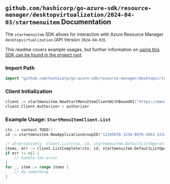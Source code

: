
## `github.com/hashicorp/go-azure-sdk/resource-manager/desktopvirtualization/2024-04-03/startmenuitem` Documentation

The `startmenuitem` SDK allows for interaction with Azure Resource Manager `desktopvirtualization` (API Version `2024-04-03`).

This readme covers example usages, but further information on [using this SDK can be found in the project root](https://github.com/hashicorp/go-azure-sdk/tree/main/docs).

### Import Path

```go
import "github.com/hashicorp/go-azure-sdk/resource-manager/desktopvirtualization/2024-04-03/startmenuitem"
```


### Client Initialization

```go
client := startmenuitem.NewStartMenuItemClientWithBaseURI("https://management.azure.com")
client.Client.Authorizer = authorizer
```


### Example Usage: `StartMenuItemClient.List`

```go
ctx := context.TODO()
id := startmenuitem.NewApplicationGroupID("12345678-1234-9876-4563-123456789012", "example-resource-group", "applicationGroupName")

// alternatively `client.List(ctx, id, startmenuitem.DefaultListOperationOptions())` can be used to do batched pagination
items, err := client.ListComplete(ctx, id, startmenuitem.DefaultListOperationOptions())
if err != nil {
	// handle the error
}
for _, item := range items {
	// do something
}
```

